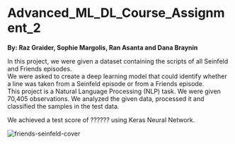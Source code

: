 # Advanced_ML_DL_Course_Assignment_2

**By: Raz Graider, Sophie Margolis, Ran Asanta and Dana Braynin**

In this project, we were given a dataset containing the scripts of all Seinfeld and Friends episodes.<br>
We were asked to create a deep learning model that could identify whether a line was taken from a Seinfeld episode or from a Friends episode.<br>
This project is a Natural Language Processing (NLP) task. We were given 70,405  observations. We analyzed the given data, processed it and classified the samples in the test data.

We achieved a test score of ?????? using Keras Neural Network.

![friends-seinfeld-cover](https://github.com/DanaBraynin/Advanced_ML_DL_Course_Assignment_2/assets/114236961/3a14796c-ed76-4706-af2e-dfcd78715403)

